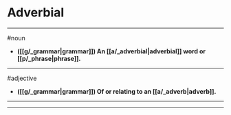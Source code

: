# Adverbial
---
#noun
- **([[g/_grammar|grammar]]) An [[a/_adverbial|adverbial]] word or [[p/_phrase|phrase]].**
---
#adjective
- **([[g/_grammar|grammar]]) Of or relating to an [[a/_adverb|adverb]].**
---
---
